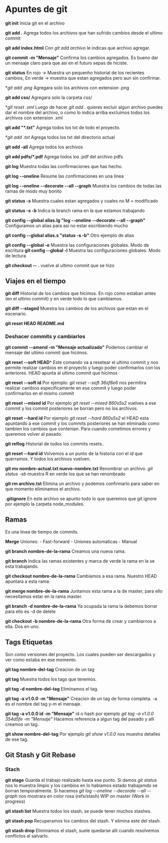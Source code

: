 # Apuntes de git

**git init**
Inicia git en el archivo

**git add .**
Agrega todos los archivos que han sufrido cambios desde el ultimo commit

**git add index.html**
Con *git add archivo* le indicas que archivo agregar.

**git commit -m "Mensaje"**
Confirma los cambios agregados. Es bueno dar un mensaje claro para que asi en el futuro sepas de hiciste.

**git status**
En rojo -> Muestra un pequenho historial de los recientes cambios,
En verde -> muestra que estan agregados pero aun sin confirmar.

**git add *.png**
Agregara solo los archivos con extension .png

**git add css/**
Agregara solo la carpeta css/

**git reset *.xml**
Luego de hacer *git add .* quieres excluir algun archivo puedes dar el nombre del archivo, o como lo indica arriba excluimos todos los archivos con extension .xml

**git add "*.txt"**
Agrega todos los txt de todo el proyecto.

**git add *.txt**
Agrega todos los txt del directorio actual

**git add -all**
Agrega todos los archivos

**git add pdfs/*.pdf**
Agrega todos los .pdf del archivo pdfs

**git log**
Muestra todas las confirmaciones que has hecho.

**git log --oneline**
Resume las confirmaciones en una linea

**git log --oneline --decorate --all --graph**
Muestra los cambios de todas las ramas de modo muy bonito

**git status -s**
Muestra cuales estan  agregados y cuales no
M = modificado

**git status -s -b**
Indica la branch rama en la que estamos trabajando

**git config --global alias.lg "log --oneline --decorate --all --graph"**
Configuramos un alias para asi no estar escribiendo mucho

**git config --global alias.s "status -s -b"**
Otro ejemplo de alias

**git config --global -e**
Muestra las configuraciones globales. Modo de escritura
**git config --global -l**
Muestra las configuraciones globales. Modo de lectura

**git checkout -- .**
vuelve al ultimo commit que se hizo

## Viajes en el tiempo

**git diff**
Historial de los cambios que hicimos. En rojo como estaban antes (en el ultimo commit) y en verde todo lo que cambiamos.

**git diff --staged**
Muestra los cambios de los archivos que estan en el escenario.

**git reset HEAD README.md**

### Deshacer commits y cambiarlos
**git commit --amend -m "Mensaje actualizado"**
Podemos cambiar el mensaje del ultimo commit que hicimos.

**git reset --soft HEAD^**
Este comando va a resetear el ultimo commit y nos permite realizar cambios en el proyecto y luego poder confirmarlos con los anteriores.
HEAD apunta al ultimo commit que hicimos

**git reset --soft id**
Por ejemplo: *git reset --soft 36sf8e6* nos permitira realizar cambios especificamente en ese commit y luego poder confirmarlos en el mismo commit

**git reset --mixed id**
Por ejemplo *git reset --mixed 860s5s2* vuelves a ese commit y los commit posteriores se borran pero no los archivos.

**git reset --hard id**
Por ejemplo *git reset --hard 860s5s2* el HEAD esta apuntando a ese commit y los commits posteriores se han eliminado como tambien los cambios que contenian. Para cuando cometimos errores y queremos volver al pasado.

**git reflog**
Historial de todos los commits resets..

**git reset --hard id**
Volvemos a un punto de la historia con el id que querramos. Y todos los archivos vuelven.

**git mv nombre-actual.txt nuevo-nombre.txt**
Renombrar un archivo. *git status -sb* muestra R en verde los que se han renombrado

**git rm archivo.tst**
Elimina un archivo y podemos confirmarlo para saber en que momento eliminamos el archivo.

**.gitignore**
En este archivo se apunto todo lo que queremos que git ignore por ejemplo la carpeta node_modules.

## Ramas
Es una linea de tiempo de commits.

**Merge**
Uniones:
    - Fast-forward
    - Uniones automaticas
    - Manual

**git branch nombre-de-la-rama**
Creamos una nueva rama.

**git branch**
Indica las ramas existentes y marca de verde la rama en la se esta trabajando.

**git checkout nombre-de-la-rama**
Cambiamos a esa rama. Nuestro HEAD apuntara a esta rama.

**git merge nombre-de-la-rama**
Juntamos esta rama a la de master, para ello necesitamos estar en la rama master.

**git branch -d nombre-de-la-rama**
Ya ocupada la rama la debemos borrar para ello es -d de delete

**git checkout -b nombre-de-la-rama**
Otra forma de crear y cambiarnos a ella. Dos en uno.

## Tags Etiquetas
Son como versiones del proyecto. Los cuales pueden ser descargados y ver como estaba en ese momento.

**git tag nombre-del-tag**
Creacion de un tag

**git tag**
Muestra  todos los tags que tenemos.

**git tag -d nombre-del-tag**
Eliminamos el tag.

**git tag -a v1.0.0 -m "Mensaje"**
Creacion de un tag de forma completa. -a es el nombre del tag y-m el mensaje.

**git tag -a v1.0.0 id -m "Mensaje"**
id o hash por ejemplo *git tag -a v1.0.0 354d5fe -m "Mensaje"*
Hacemos referencia a algun tag del pasado y alli creamos un tag.

**git show nombre-del-tag**
Por ejemplo *git show v1.0.0* nos muestra detalles de ese tag.

## Git Stash y Git Rebase
### Stach 

**git stage**
Guarda el trabajo realizado hasta ese punto.
Si damos *git status* nos lo muestra limpio y los cambios en lo habiamos estado trabajamdo se borran temporalmente. Si hacemos *git log --oneline --decorate --all --graph* nos mostrara en color rosa (refs/stash) WIP on master (Work in progress)

**git stash list**
Muestra todos los stash, se puede tener muchos stashes.

**git stash pop**
Recuperamos los cambios del stash. Y elimina este del stash.

**git stash drop**
Eliminamos el stash, suele quedarse alli cuando resolvemos conflictos al salvarlo.
